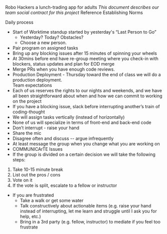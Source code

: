 ﻿Robo Hackers 
a lunch-trading app for adults
*This document describes our team social contract for this project*
Reference Establishing Norms


Daily process
* Start of Worktime standup started by yesterday's “Last Person to Go”
   * Yesterday? Today? Obstacles?
   * Choose a new person. 
* Pair program on assigned tasks
* Bring up any blocking issues after 15 minutes of spinning your wheels
* At 30mins before end have re-group meeting where you check-in with blockers, status updates and plan for EOD merge
* Merge PRs when you have enough code reviews.
* Production Deployment - Thursday toward the end of class we will do a production deployment.  
Team expectations
* Each of us reserves the rights to our nights and weekends, and we have all been straightforward about when and how we can commit to working on the project
* If you have a blocking issue, slack before interrupting another’s train of coding-thought
* We will assign tasks vertically (instead of horizontally)
* None of us will specialize in terms of front-end and back-end code
* Don’t interrupt - raise your hand
* Share the mic
* Disagree often and discuss -- argue infrequently
* At least message the group when you change what you are working on
* COMMUNICArTE
Issues
* If the group is divided on a certain decision we will take the following steps:
1. Take 10-15 minute break
2. List out the pros / cons
3. Vote on it
4. If the vote is split, escalate to a fellow or instructor
* If you are frustrated
   * Take a walk or get some water
   * Talk constructively about actionable items (e.g. raise your hand instead of interrupting, let me learn and struggle until I ask you for help, etc.)
   * Bring in a 3rd party (e.g. fellow, instructor) to mediate if you feel too frustrate